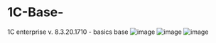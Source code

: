 # 1C-Base-
1C enterprise v. 8.3.20.1710 - basics base 
![image](https://user-images.githubusercontent.com/69854930/206386786-61f523c1-299d-47e4-bd05-4a401c097b8b.png)
![image](https://user-images.githubusercontent.com/69854930/206386830-e14bbf94-da61-481c-8284-0925aa4c52e7.png)
![image](https://user-images.githubusercontent.com/69854930/206386905-9e0a00a1-c2bd-4340-9f49-d45ae927fe26.png)
